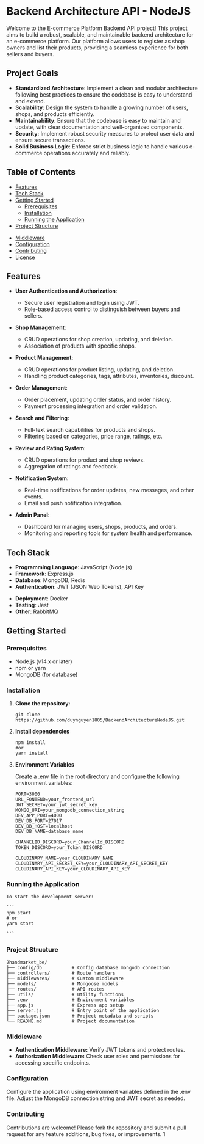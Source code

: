 # Backend Architecture API - NodeJS

Welcome to the E-commerce Platform Backend API project! This project aims to build a robust, scalable, and maintainable backend architecture for an e-commerce platform. Our platform allows users to register as shop owners and list their products, providing a seamless experience for both sellers and buyers.

## Project Goals

- **Standardized Architecture**: Implement a clean and modular architecture following best practices to ensure the codebase is easy to understand and extend.
- **Scalability**: Design the system to handle a growing number of users, shops, and products efficiently.
- **Maintainability**: Ensure that the codebase is easy to maintain and update, with clear documentation and well-organized components.
- **Security**: Implement robust security measures to protect user data and ensure secure transactions.
- **Solid Business Logic**: Enforce strict business logic to handle various e-commerce operations accurately and reliably.

## Table of Contents

- [Features](#features)
- [Tech Stack](#tech-stack)
- [Getting Started](#getting-started)
  - [Prerequisites](#prerequisites)
  - [Installation](#installation)
  - [Running the Application](#running-the-application)
- [Project Structure](#project-structure)
<!-- - [API Endpoints](#api-endpoints)
  - [Authentication](#authentication)
  - [User Management](#user-management)
  - [Ad Management](#ad-management)
  - [Admin Functions](#admin-functions) -->
- [Middleware](#middleware)
- [Configuration](#configuration)
- [Contributing](#contributing)
- [License](#license)

## Features

- **User Authentication and Authorization**:

  - Secure user registration and login using JWT.
  - Role-based access control to distinguish between buyers and sellers.

- **Shop Management**:

  - CRUD operations for shop creation, updating, and deletion.
  - Association of products with specific shops.

- **Product Management**:

  - CRUD operations for product listing, updating, and deletion.
  - Handling product categories, tags, attributes, inventories, discount.

- **Order Management**:

  - Order placement, updating order status, and order history.
  - Payment processing integration and order validation.

- **Search and Filtering**:

  - Full-text search capabilities for products and shops.
  - Filtering based on categories, price range, ratings, etc.

- **Review and Rating System**:

  - CRUD operations for product and shop reviews.
  - Aggregation of ratings and feedback.

- **Notification System**:

  - Real-time notifications for order updates, new messages, and other events.
  - Email and push notification integration.

- **Admin Panel**:
  - Dashboard for managing users, shops, products, and orders.
  - Monitoring and reporting tools for system health and performance.

## Tech Stack

- **Programming Language**: JavaScript (Node.js)
- **Framework**: Express.js
- **Database**: MongoDB, Redis
- **Authentication**: JWT (JSON Web Tokens), API Key
<!-- - **API Documentation**: Swagger / OpenAPI -->
- **Deployment**: Docker
- **Testing**: Jest
- **Other**: RabbitMQ

## Getting Started

### Prerequisites

- Node.js (v14.x or later)
- npm or yarn
- MongoDB (for database)

### Installation

1. **Clone the repository:**

   ```
   git clone https://github.com/duynguyen1805/BackendArchitectureNodeJS.git
   ```

2. **Install dependencies**

   ```
   npm install
   #or
   yarn install
   ```

3. **Environment Variables**

   Create a .env file in the root directory and configure the following environment variables:

   ```
   PORT=3000
   URL_FONTEND=your_frontend_url
   JWT_SECRET=your_jwt_secret_key
   MONGO_URI=your_mongodb_connection_string
   DEV_APP_PORT=4000
   DEV_DB_PORT=27017
   DEV_DB_HOST=localhost
   DEV_DB_NAME=database_name

   CHANNELID_DISCORD=your_ChannelId_DISCORD
   TOKEN_DISCORD=your_Token_DISCORD

   CLOUDINARY_NAME=your_CLOUDINARY_NAME
   CLOUDINARY_API_SECRET_KEY=your_CLOUDINARY_API_SECRET_KEY
   CLOUDINARY_API_KEY=your_CLOUDINARY_API_KEY

   ```

### Running the Application

    To start the development server:

    ```
    npm start
    # or
    yarn start

    ```

### Project Structure

```
2handmarket_be/
├── config/db           # Config database mongodb connection
├── controllers/        # Route handlers
├── middlewares/        # Custom middleware
├── models/             # Mongoose models
├── routes/             # API routes
├── utils/              # Utility functions
├── .env                # Environment variables
├── app.js              # Express app setup
├── server.js           # Entry point of the application
├── package.json        # Project metadata and scripts
└── README.md           # Project documentation

```

### Middleware

- **Authentication Middleware:** Verify JWT tokens and protect routes.
- **Authorization Middleware:** Check user roles and permissions for accessing specific endpoints.

### Configuration

Configure the application using environment variables defined in the .env file. Adjust the MongoDB connection string and JWT secret as needed.

### Contributing

Contributions are welcome! Please fork the repository and submit a pull request for any feature additions, bug fixes, or improvements.
1
